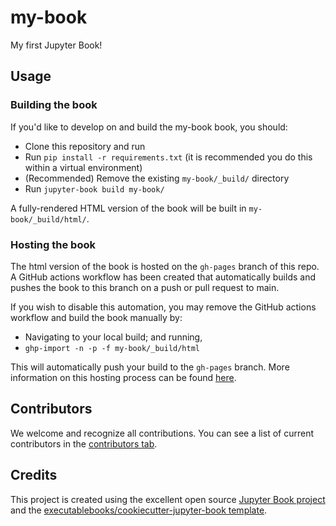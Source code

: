 # my-book

My first Jupyter Book!

## Usage

### Building the book

If you'd like to develop on and build the my-book book, you should:

- Clone this repository and run
- Run `pip install -r requirements.txt` (it is recommended you do this within a virtual environment)
- (Recommended) Remove the existing `my-book/_build/` directory
- Run `jupyter-book build my-book/`

A fully-rendered HTML version of the book will be built in `my-book/_build/html/`.

### Hosting the book

The html version of the book is hosted on the `gh-pages` branch of this repo. A GitHub actions workflow has been created that automatically builds and pushes the book to this branch on a push or pull request to main.

If you wish to disable this automation, you may remove the GitHub actions workflow and build the book manually by:

- Navigating to your local build; and running,
- `ghp-import -n -p -f my-book/_build/html`

This will automatically push your build to the `gh-pages` branch. More information on this hosting process can be found [here](https://jupyterbook.org/publish/gh-pages.html#manually-host-your-book-with-github-pages).

## Contributors

We welcome and recognize all contributions. You can see a list of current contributors in the [contributors tab](https://github.com/JuntingHe/my_book/graphs/contributors).

## Credits

This project is created using the excellent open source [Jupyter Book project](https://jupyterbook.org/) and the [executablebooks/cookiecutter-jupyter-book template](https://github.com/executablebooks/cookiecutter-jupyter-book).

